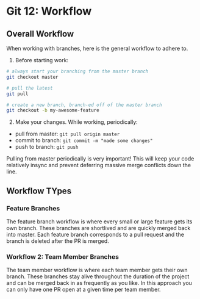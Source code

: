 # Git 12: Workflow

## Overall Workflow

When working with branches, here is the general workflow to adhere to.

1. Before starting work:

```bash
# always start your branching from the master branch
git checkout master

# pull the latest
git pull

# create a new branch, branch-ed off of the master branch
git checkout -b my-awesome-feature

```

2. Make your changes. While working, periodically:

- pull from master: `git pull origin master`
- commit to branch: `git commit -m "made some changes"`
- push to branch: `git push`

Pulling from master periodically is very important! This will keep your code relatively insync and prevent deferring massive merge conflicts down the line.

## Workflow TYpes

### Feature Branches

The feature branch workflow is where every small or large feature gets its own branch. These branches are shortlived and are quickly merged back into master. Each feature branch corresponds to a pull request and the branch is deleted after the PR is merged.

### Workflow 2: Team Member Branches

The team member workflow is where each team member gets their own branch. These branches stay alive throughout the duration of the project and can be merged back in as frequently as you like. In this approach you can only have one PR open at a given time per team member.
